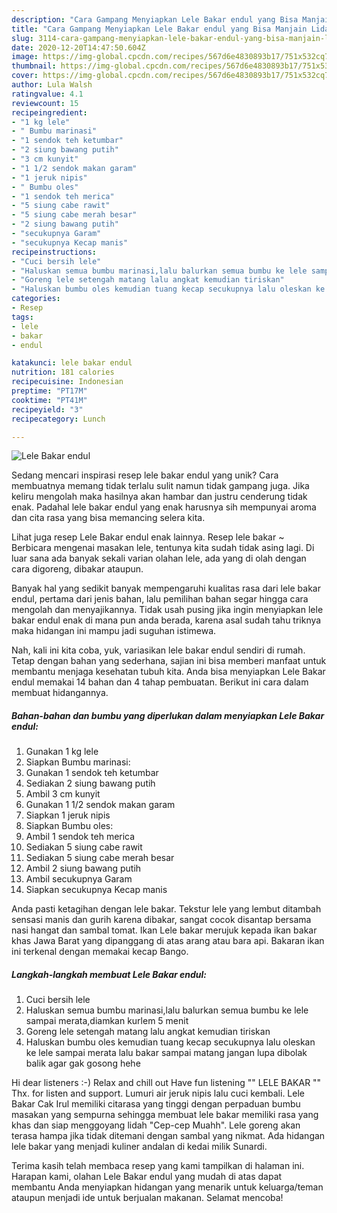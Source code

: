 ```yaml
---
description: "Cara Gampang Menyiapkan Lele Bakar endul yang Bisa Manjain Lidah"
title: "Cara Gampang Menyiapkan Lele Bakar endul yang Bisa Manjain Lidah"
slug: 3114-cara-gampang-menyiapkan-lele-bakar-endul-yang-bisa-manjain-lidah
date: 2020-12-20T14:47:50.604Z
image: https://img-global.cpcdn.com/recipes/567d6e4830893b17/751x532cq70/lele-bakar-endul-foto-resep-utama.jpg
thumbnail: https://img-global.cpcdn.com/recipes/567d6e4830893b17/751x532cq70/lele-bakar-endul-foto-resep-utama.jpg
cover: https://img-global.cpcdn.com/recipes/567d6e4830893b17/751x532cq70/lele-bakar-endul-foto-resep-utama.jpg
author: Lula Walsh
ratingvalue: 4.1
reviewcount: 15
recipeingredient:
- "1 kg lele"
- " Bumbu marinasi"
- "1 sendok teh ketumbar"
- "2 siung bawang putih"
- "3 cm kunyit"
- "1 1/2 sendok makan garam"
- "1 jeruk nipis"
- " Bumbu oles"
- "1 sendok teh merica"
- "5 siung cabe rawit"
- "5 siung cabe merah besar"
- "2 siung bawang putih"
- "secukupnya Garam"
- "secukupnya Kecap manis"
recipeinstructions:
- "Cuci bersih lele"
- "Haluskan semua bumbu marinasi,lalu balurkan semua bumbu ke lele sampai merata,diamkan kurlem 5 menit"
- "Goreng lele setengah matang lalu angkat kemudian tiriskan"
- "Haluskan bumbu oles kemudian tuang kecap secukupnya lalu oleskan ke lele sampai merata lalu bakar sampai matang jangan lupa dibolak balik agar gak gosong hehe"
categories:
- Resep
tags:
- lele
- bakar
- endul

katakunci: lele bakar endul 
nutrition: 181 calories
recipecuisine: Indonesian
preptime: "PT17M"
cooktime: "PT41M"
recipeyield: "3"
recipecategory: Lunch

---
```



![Lele Bakar endul](https://img-global.cpcdn.com/recipes/567d6e4830893b17/751x532cq70/lele-bakar-endul-foto-resep-utama.jpg)

Sedang mencari inspirasi resep lele bakar endul yang unik? Cara membuatnya memang tidak terlalu sulit namun tidak gampang juga. Jika keliru mengolah maka hasilnya akan hambar dan justru cenderung tidak enak. Padahal lele bakar endul yang enak harusnya sih mempunyai aroma dan cita rasa yang bisa memancing selera kita.

Lihat juga resep Lele Bakar endul enak lainnya. Resep lele bakar ~ Berbicara mengenai masakan lele, tentunya kita sudah tidak asing lagi. Di luar sana ada banyak sekali varian olahan lele, ada yang di olah dengan cara digoreng, dibakar ataupun.

Banyak hal yang sedikit banyak mempengaruhi kualitas rasa dari lele bakar endul, pertama dari jenis bahan, lalu pemilihan bahan segar hingga cara mengolah dan menyajikannya. Tidak usah pusing jika ingin menyiapkan lele bakar endul enak di mana pun anda berada, karena asal sudah tahu triknya maka hidangan ini mampu jadi suguhan istimewa.


Nah, kali ini kita coba, yuk, variasikan lele bakar endul sendiri di rumah. Tetap dengan bahan yang sederhana, sajian ini bisa memberi manfaat untuk membantu menjaga kesehatan tubuh kita. Anda bisa menyiapkan Lele Bakar endul memakai 14 bahan dan 4 tahap pembuatan. Berikut ini cara dalam membuat hidangannya.

<!--inarticleads1-->

##### Bahan-bahan dan bumbu yang diperlukan dalam menyiapkan Lele Bakar endul:

1. Gunakan 1 kg lele
1. Siapkan  Bumbu marinasi:
1. Gunakan 1 sendok teh ketumbar
1. Sediakan 2 siung bawang putih
1. Ambil 3 cm kunyit
1. Gunakan 1 1/2 sendok makan garam
1. Siapkan 1 jeruk nipis
1. Siapkan  Bumbu oles:
1. Ambil 1 sendok teh merica
1. Sediakan 5 siung cabe rawit
1. Sediakan 5 siung cabe merah besar
1. Ambil 2 siung bawang putih
1. Ambil secukupnya Garam
1. Siapkan secukupnya Kecap manis


Anda pasti ketagihan dengan lele bakar. Tekstur lele yang lembut ditambah sensasi manis dan gurih karena dibakar, sangat cocok disantap bersama nasi hangat dan sambal tomat. Ikan Lele bakar merujuk kepada ikan bakar khas Jawa Barat yang dipanggang di atas arang atau bara api. Bakaran ikan ini terkenal dengan memakai kecap Bango. 

<!--inarticleads2-->

##### Langkah-langkah membuat Lele Bakar endul:

1. Cuci bersih lele
1. Haluskan semua bumbu marinasi,lalu balurkan semua bumbu ke lele sampai merata,diamkan kurlem 5 menit
1. Goreng lele setengah matang lalu angkat kemudian tiriskan
1. Haluskan bumbu oles kemudian tuang kecap secukupnya lalu oleskan ke lele sampai merata lalu bakar sampai matang jangan lupa dibolak balik agar gak gosong hehe


Hi dear listeners :-) Relax and chill out Have fun listening &#34;&#34; LELE BAKAR &#34;&#34; Thx. for listen and support. Lumuri air jeruk nipis lalu cuci kembali. Lele Bakar Cak Irul memiliki citarasa yang tinggi dengan perpaduan bumbu masakan yang sempurna sehingga membuat lele bakar memiliki rasa yang khas dan siap menggoyang lidah &#34;Cep-cep Muahh&#34;. Lele goreng akan terasa hampa jika tidak ditemani dengan sambal yang nikmat. Ada hidangan lele bakar yang menjadi kuliner andalan di kedai milik Sunardi. 

Terima kasih telah membaca resep yang kami tampilkan di halaman ini. Harapan kami, olahan Lele Bakar endul yang mudah di atas dapat membantu Anda menyiapkan hidangan yang menarik untuk keluarga/teman ataupun menjadi ide untuk berjualan makanan. Selamat mencoba!
